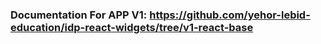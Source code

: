 ### Documentation For APP V1: https://github.com/yehor-lebid-education/idp-react-widgets/tree/v1-react-base
